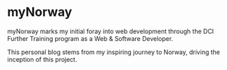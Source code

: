 # myNorway

myNorway marks my initial foray into web development through the DCI Further Training program as a Web & Software Developer.

This personal blog stems from my inspiring journey to Norway, driving the inception of this project.


